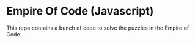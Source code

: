 # Empire Of Code (Javascript)

This repo contains a bunch of code to solve the puzzles in the Empire of Code.
